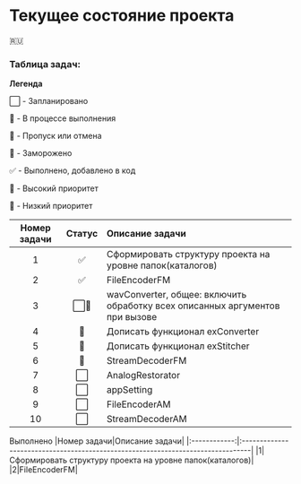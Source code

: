# Текущее состояние проекта
:ru:

### Таблица задач:
**Легенда**

:white_large_square: - Запланировано

:white_square_button: - В процессе выполнения
	
:red_circle: - Пропуск или отмена

:large_blue_circle: - Заморожено
	
:white_check_mark: - Выполнено, добавлено в код
	
:small_red_triangle: - Высокий приоритет
	
:small_red_triangle_down: - Низкий приоритет
	

|Номер задачи|Статус|Описание задачи|
|:------------:|:------:|:--------------------------------------------------------------------------------|
|1|:white_check_mark:|Сформировать структуру проекта на уровне папок(каталогов)|
|2|:white_check_mark:|FileEncoderFM|
|3|:white_large_square::small_red_triangle_down:|wavConverter, общее: включить обработку всех описанных аргументов при вызове|
|4|:large_blue_circle:|Дописать функционал exConverter|
|5|:large_blue_circle:|Дописать функционал exStitcher|
|6|:white_square_button:|StreamDecoderFM|
|7|:white_large_square:|AnalogRestorator|
|8|:white_large_square:|appSetting|
|9|:white_large_square:|FileEncoderAM|
|10|:white_large_square:|StreamDecoderAM|

Выполнено
|Номер задачи|Описание задачи|
|:------------:|:--------------------------------------------------------------------------------|
|1|Сформировать структуру проекта на уровне папок(каталогов)|
|2|FileEncoderFM|